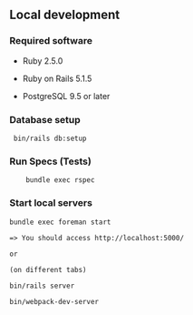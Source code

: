 ## Local development

### Required software

* Ruby 2.5.0

* Ruby on Rails 5.1.5

* PostgreSQL 9.5 or later


### Database setup

```
 bin/rails db:setup

```

### Run Specs (Tests)

```
	bundle exec rspec
```

### Start local servers

```
bundle exec foreman start

=> You should access http://localhost:5000/

or

(on different tabs)

bin/rails server

bin/webpack-dev-server

```